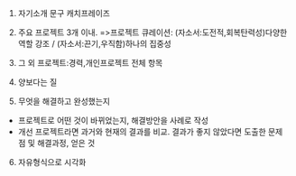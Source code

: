 1) 자기소개 문구 캐치프레이즈
2) 주요 프로젝트 3개 이내.
=>프로젝트 큐레이션: (자소서:도전적,회복탄력성)다양한 역할 강조 / (자소서:끈기,우직함)하나의 집중성
3) 그 외 프로젝트:경력,개인프로젝트 전체 항목

4) 양보다는 질
5) 무엇을 해결하고 완성했는지
- 프로젝트로 어떤 것이 바뀌었는지, 해결방안을 사례로 작성
- 개선 프로젝트라면 과거와 현재의 결과를 비교. 결과가 좋지 않았다면 도출한 문제점 및 해결과정, 얻은 것
6) 자유형식으로 시각화
